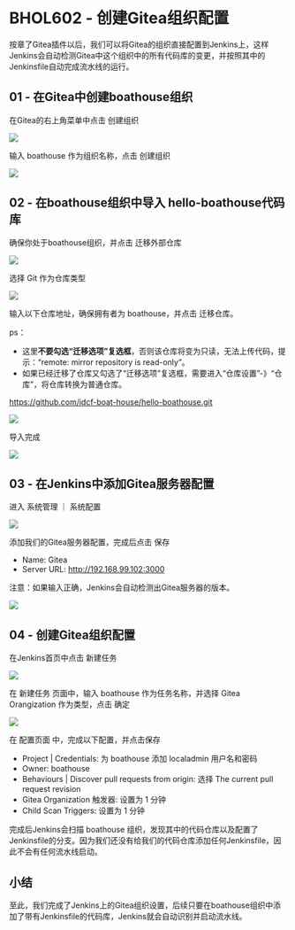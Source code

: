 # BHOL602 - 创建Gitea组织配置

按章了Gitea插件以后，我们可以将Gitea的组织直接配置到Jenkins上，这样Jenkins会自动检测Gitea中这个组织中的所有代码库的变更，并按照其中的Jenkinsfile自动完成流水线的运行。

## 01 - 在Gitea中创建boathouse组织

在Gitea的右上角菜单中点击 创建组织

![](images/bhol602-giteaorg001.png)

输入 boathouse 作为组织名称，点击 创建组织

![](images/bhol602-giteaorg002.png)

## 02 - 在boathouse组织中导入 hello-boathouse代码库

确保你处于boathouse组织，并点击 迁移外部仓库

![](images/bhol602-giteaorg003.png)

选择 Git 作为仓库类型

![](images/bhol602-giteaorg004.png)

输入以下仓库地址，确保拥有者为 boathouse，并点击 迁移仓库。

ps：
* 这里**不要勾选“迁移选项”复选框**，否则该仓库将变为只读，无法上传代码，提示：“remote: mirror repository is read-only”。
* 如果已经迁移了仓库又勾选了“迁移选项”复选框，需要进入“仓库设置”-》“仓库”，将仓库转换为普通仓库。

https://github.com/idcf-boat-house/hello-boathouse.git

![](images/bhol602-giteaorg005.png)

导入完成 

![](images/bhol602-giteaorg006.png)

## 03 - 在Jenkins中添加Gitea服务器配置

进入 系统管理 ｜ 系统配置

![](images/bhol602-giteaorg007.png)

添加我们的Gitea服务器配置，完成后点击 保存

- Name: Gitea
- Server URL: http://192.168.99.102:3000

注意：如果输入正确，Jenkins会自动检测出Gitea服务器的版本。

![](images/bhol602-giteaorg008.png)

## 04 - 创建Gitea组织配置

在Jenkins首页中点击 新建任务

![](images/bhol602-giteaorg009.png)

在 新建任务 页面中，输入 boathouse 作为任务名称，并选择 Gitea Orangization 作为类型，点击 确定

![](images/bhol602-giteaorg010.png)

在 配置页面 中，完成以下配置，并点击保存

- Project | Credentials: 为 boathouse 添加 localadmin 用户名和密码
- Owner: boathouse
- Behaviours | Discover pull requests from origin: 选择 The current pull request revision
- Gitea Organization 触发器: 设置为 1 分钟
- Child Scan Triggers: 设置为 1 分钟

完成后Jenkins会扫描 boathouse 组织，发现其中的代码仓库以及配置了Jenkinsfile的分支。因为我们还没有给我们的代码仓库添加任何Jenkinsfile，因此不会有任何流水线启动。

## 小结

至此，我们完成了Jenkins上的Gitea组织设置，后续只要在boathouse组织中添加了带有Jenkinsfile的代码库，Jenkins就会自动识别并启动流水线。



